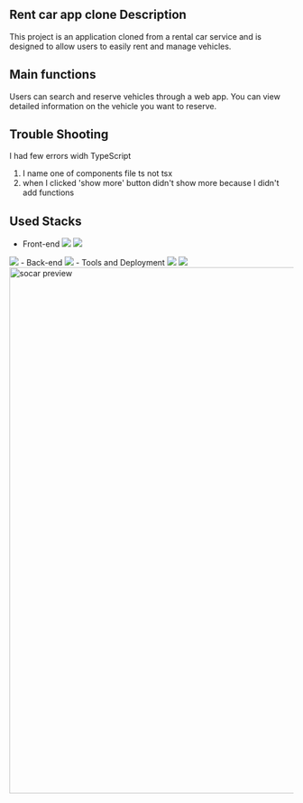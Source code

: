 ## Rent car app clone Description
This project is an application cloned from a rental car service and is designed to allow users to easily rent and manage vehicles.

## Main functions
Users can search and reserve vehicles through a web app. You can view detailed information on the vehicle you want to reserve.

## Trouble Shooting
I had few errors widh TypeScript 
1. I name one of components file ts not tsx
2. when I clicked 'show more' button didn't show more because I didn't add functions

## Used Stacks
- Front-end
  <img src="https://img.shields.io/badge/Next.js-000000?style=for-the-badge&logo=Next.js&logoColor=white">
  <img src="https://img.shields.io/badge/Typescript-3178C6?style=for-the-badge&logo=Typescript&logoColor=white"/>
<img src="https://img.shields.io/badge/Tailwind CSS-06B6D4?style=for-the-badge&logo=Tailwind CSS&logoColor=white"/>
- Back-end
<img src="https://img.shields.io/badge/Next.js-000000?style=for-the-badge&logo=Next.js&logoColor=white">
- Tools and Deployment
  <img src="https://img.shields.io/badge/Vercel-000000?style=for-the-badge&logo=vercel&logoColor=white">
<img src="https://img.shields.io/badge/VSCode-0078D4?style=for-the-badge&logo=visual%20studio%20code&logoColor=white" >

<img width="932" alt="socar preview" src="https://github.com/Soylatte/rent-car-app/assets/133989317/726e5281-4bab-49e7-bd12-56ceb7c934f6" />

